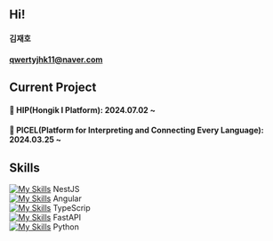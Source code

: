 ## Hi!
#### 김재호
#### qwertyjhk11@naver.com


## Current Project
#### 🔭 HIP(Hongik I Platform): 2024.07.02 ~ 
#### 🔭 PICEL(Platform for Interpreting and Connecting Every Language): 2024.03.25 ~

## Skills
[![My Skills](https://skillicons.dev/icons?i=nestjs)]() NestJS <br>
[![My Skills](https://skillicons.dev/icons?i=angular)]() Angular <br>
[![My Skills](https://skillicons.dev/icons?i=typescript)]() TypeScrip <br>
[![My Skills](https://skillicons.dev/icons?i=fastapi)]() FastAPI <br>
[![My Skills](https://skillicons.dev/icons?i=python)]() Python <br>

<!--
**rlawogh1005/rlawogh1005** is a ✨ _special_ ✨ repository because its `README.md` (this file) appears on your GitHub profile.

Here are some ideas to get you started:

- 🔭 I’m currently working on ...
- 🌱 I’m currently learning ...
- 👯 I’m looking to collaborate on ...
- 🤔 I’m looking for help with ...
- 💬 Ask me about ...
- 📫 How to reach me: ...
- 😄 Pronouns: ...
- ⚡ Fun fact: ...
-->

